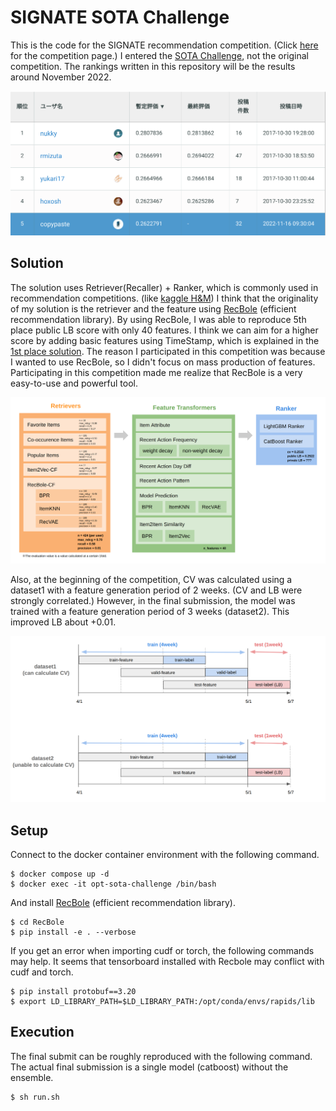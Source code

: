 # SIGNATE SOTA Challenge
This is the code for the SIGNATE recommendation competition. (Click [here](https://signate.jp/competitions/268) for the competition page.) I entered the [SOTA Challenge](https://signate.jp/features/state-of-the-art-challenge), not the original competition. The rankings written in this repository will be the results around November 2022.

![LB](figures/lb.png)

## Solution

The solution uses Retriever(Recaller) + Ranker, which is commonly used in recommendation competitions. (like [kaggle H&M](https://www.kaggle.com/competitions/h-and-m-personalized-fashion-recommendations/overview))
I think that the originality of my solution is the retriever and the feature using [RecBole](https://recbole.io/) (efficient recommendation library). By using RecBole, I was able to reproduce 5th place public LB score with only 40 features. I think we can aim for a higher score by adding basic features using TimeStamp, which is explained in the [1st place solution](https://www.slideshare.net/ShunNukui/ss-94997937). The reason I participated in this competition was because I wanted to use RecBole, so I didn't focus on mass production of features. Participating in this competition made me realize that RecBole is a very easy-to-use and powerful tool.

![LB](figures/solution_summary.png)

Also, at the beginning of the competition, CV was calculated using a dataset1 with a feature generation period of 2 weeks. (CV and LB were strongly correlated.) However, in the final submission, the model was trained with a feature generation period of 3 weeks (dataset2). This improved LB about +0.01.

![LB](figures/datasets.png)

## Setup

Connect to the docker container environment with the following command.
```
$ docker compose up -d
$ docker exec -it opt-sota-challenge /bin/bash
```

And install [RecBole](https://recbole.io/) (efficient recommendation library).
```
$ cd RecBole
$ pip install -e . --verbose
```

If you get an error when importing cudf or torch, the following commands may help. It seems that tensorboard installed with Recbole may conflict with cudf and torch.
```
$ pip install protobuf==3.20
$ export LD_LIBRARY_PATH=$LD_LIBRARY_PATH:/opt/conda/envs/rapids/lib
```

## Execution

The final submit can be roughly reproduced with the following command. The actual final submission is a single model (catboost) without the ensemble.
```
$ sh run.sh
```